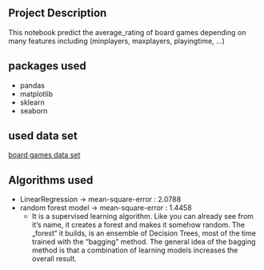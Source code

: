 ## Project Description 
This notebook predict the average_rating of board games depending on many features including (minplayers, maxplayers, playingtime, ...)

## packages used 
- pandas 
- matplotlib
- sklearn
- seaborn
## used data set 
[board games data set](https://github.com/ThaWeatherman/scrapers/blob/master/boardgamegeek/games.csv)

## Algorithms used
- LinearRegression &rightarrow; mean-square-error : 2.0788
- random forest model &rightarrow; mean-square-error : 1.4458
   - It is a supervised learning algorithm. Like you can already see from it’s name, it creates a forest and makes it somehow random. The „forest“ it builds, is an ensemble of Decision Trees, most of the time trained with the “bagging” method. The general idea of the bagging method is that a combination of learning models increases the overall result.
